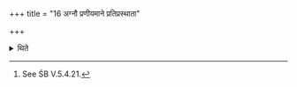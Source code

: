 +++
title = "16 अग्नौ प्रणीयमाने प्रतिप्रस्थाता"

+++

<details><summary>थिते</summary>

16. When the fire is being carried forward (towards the Uttaravedi by the Adhvaryu), the Pratiprasthātr̥, having taken (a burning) fire(brand) from the Dakṣiṇa fire, having kept (it) down on the mound (which is to) the south of the Uttaravedi, adds (fuel to it).[^1]  

[^1]: See ŚB V.5.4.21.  
</details>
